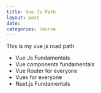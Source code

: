 ```yaml
---
title: Vue Js Path
layout: post
date: 
categories: course
---
```


This is my vue js road path
  

- Vue Js Fundamentals
- Vue components fundamentals
- Vue Router for everyone
- Vuex for everyone
- Nuxt.js Fundamentals
